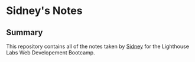 # Sidney's Notes

## Summary

This repository contains all of the notes taken by [Sidney](https://github.com/caboose1183) for the Lighthouse Labs Web Developement Bootcamp. 